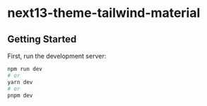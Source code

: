 # next13-theme-tailwind-material

## Getting Started

First, run the development server:

```bash
npm run dev
# or
yarn dev
# or
pnpm dev
```
